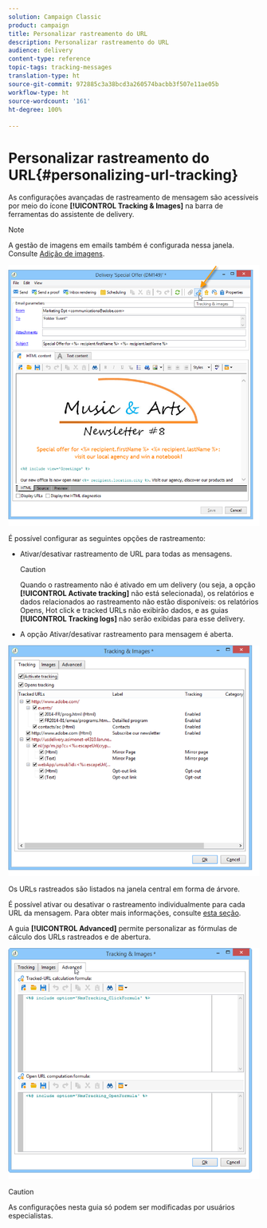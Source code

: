 ```yaml
---
solution: Campaign Classic
product: campaign
title: Personalizar rastreamento do URL
description: Personalizar rastreamento do URL
audience: delivery
content-type: reference
topic-tags: tracking-messages
translation-type: ht
source-git-commit: 972885c3a38bcd3a260574bacbb3f507e11ae05b
workflow-type: ht
source-wordcount: '161'
ht-degree: 100%

---
```



# Personalizar rastreamento do URL{#personalizing-url-tracking}

As configurações avançadas de rastreamento de mensagem são acessíveis por meio do ícone **[!UICONTROL Tracking & Images]** na barra de ferramentas do assistente de delivery.

>[!NOTE]
>
>A gestão de imagens em emails também é configurada nessa janela. Consulte [Adição de imagens](../../delivery/using/defining-the-email-content.md#adding-images).

![](assets/s_ncs_user_email_del_tracking_ico.png)

É possível configurar as seguintes opções de rastreamento:

* Ativar/desativar rastreamento de URL para todas as mensagens.

   >[!CAUTION]
   >
   >Quando o rastreamento não é ativado em um delivery (ou seja, a opção **[!UICONTROL Activate tracking]** não está selecionada), os relatórios e dados relacionados ao rastreamento não estão disponíveis: os relatórios Opens, Hot click e tracked URLs não exibirão dados, e as guias **[!UICONTROL Tracking logs]** não serão exibidas para esse delivery.

* A opção Ativar/desativar rastreamento para mensagem é aberta.

![](assets/s_ncs_user_email_del_tracking_param.png)

Os URLs rastreados são listados na janela central em forma de árvore.

É possível ativar ou desativar o rastreamento individualmente para cada URL da mensagem. Para obter mais informações, consulte [esta seção](../../delivery/using/how-to-configure-tracked-links.md).

A guia **[!UICONTROL Advanced]** permite personalizar as fórmulas de cálculo dos URLs rastreados e de abertura.

![](assets/s_ncs_user_email_del_tracking_param_adv.png)

>[!CAUTION]
>
>As configurações nesta guia só podem ser modificadas por usuários especialistas.
